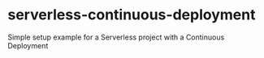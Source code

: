 # serverless-continuous-deployment
Simple setup example for a Serverless project with a Continuous Deployment
